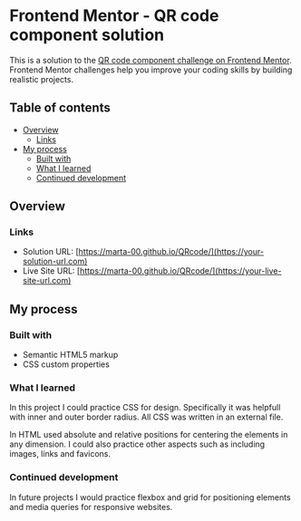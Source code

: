 # Frontend Mentor - QR code component solution

This is a solution to the [QR code component challenge on Frontend Mentor](https://www.frontendmentor.io/challenges/qr-code-component-iux_sIO_H). Frontend Mentor challenges help you improve your coding skills by building realistic projects. 

## Table of contents

- [Overview](#overview)
  - [Links](#links)
- [My process](#my-process)
  - [Built with](#built-with)
  - [What I learned](#what-i-learned)
  - [Continued development](#continued-development)

## Overview

### Links

- Solution URL: [https://marta-00.github.io/QRcode/](https://your-solution-url.com)
- Live Site URL: [https://marta-00.github.io/QRcode/](https://your-live-site-url.com)

## My process

### Built with

- Semantic HTML5 markup
- CSS custom properties

### What I learned
In this project I could practice CSS for design. Specifically it was helpfull with inner and outer border radius. All CSS was written in an external file. 

In HTML used absolute and relative positions for centering the elements in any dimension. 
I could also practice other aspects such as including images, links and favicons.

### Continued development

In future projects I would practice flexbox and grid for positioning elements and media queries for responsive websites.



